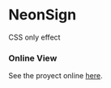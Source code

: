 # NeonSign

CSS only effect

### Online View

See the proyect online [here](https://manuuux.github.io/NeonSign/).
